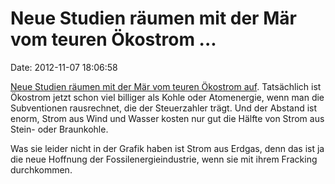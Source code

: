 Neue Studien räumen mit der Mär vom teuren Ökostrom \...
========================================================

Date: 2012-11-07 18:06:58

[Neue Studien räumen mit der Mär vom teuren Ökostrom
auf](http://www.sueddeutsche.de/geld/studie-zu-energiekosten-das-maerchen-vom-teuren-oekostrom-1.1515904).
Tatsächlich ist Ökostrom jetzt schon viel billiger als Kohle oder
Atomenergie, wenn man die Subventionen rausrechnet, die der Steuerzahler
trägt. Und der Abstand ist enorm, Strom aus Wind und Wasser kosten nur
gut die Hälfte von Strom aus Stein- oder Braunkohle.

Was sie leider nicht in der Grafik haben ist Strom aus Erdgas, denn das
ist ja die neue Hoffnung der Fossilenergieindustrie, wenn sie mit ihrem
Fracking durchkommen.
